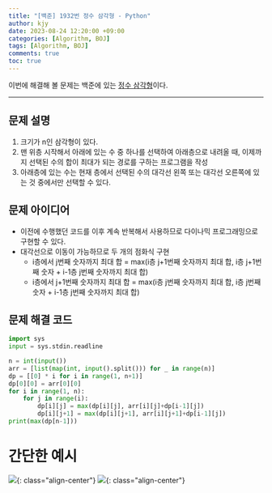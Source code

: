 ```yaml
---
title: "[백준] 1932번 정수 삼각형 - Python"
author: kjy
date: 2023-08-24 12:20:00 +09:00
categories: [Algorithm, BOJ]
tags: [Algorithm, BOJ]
comments: true
toc: true
---
```


이번에 해결해 볼 문제는 백준에 있는 [정수 삼각형](https://www.acmicpc.net/problem/1932)이다.

---

## 문제 설명

1. 크기가 n인 삼각형이 있다.
2. 맨 위층 시작해서 아래에 있는 수 중 하나를 선택하여 아래층으로 내려올 때, 이제까지 선택된 수의 합이 최대가 되는 경로를 구하는 프로그램을 작성
3. 아래층에 있는 수는 현재 층에서 선택된 수의 대각선 왼쪽 또는 대각선 오른쪽에 있는 것 중에서만 선택할 수 있다.

## 문제 아이디어

- 이전에 수행했던 코드를 이후 계속 반복해서 사용하므로 다이나믹 프로그래밍으로 구현할 수 있다.
- 대각선으로 이동이 가능하므로 두 개의 점화식 구현
  - i층에서 j번째 숫자까지 최대 합 = max(i층 j+1번째 숫자까지 최대 합, i층 j+1번째 숫자 + i-1층 j번째 숫자까지 최대 합)
  - i층에서 j+1번째 숫자까지 최대 합 = max(i층 j번째 숫자까지 최대 합, i층 j번째 숫자 + i-1층 j번째 숫자까지 최대 합)

## 문제 해결 코드

```python
import sys
input = sys.stdin.readline

n = int(input())
arr = [list(map(int, input().split())) for _ in range(n)]
dp = [[0] * i for i in range(1, n+1)]
dp[0][0] = arr[0][0]
for i in range(1, n):
    for j in range(i):
        dp[i][j] = max(dp[i][j], arr[i][j]+dp[i-1][j])
        dp[i][j+1] = max(dp[i][j+1], arr[i][j+1]+dp[i-1][j])
print(max(dp[n-1]))
```

# 간단한 예시

![](https://ifh.cc/g/SD6386.png){: class="align-center"}
![](https://ifh.cc/g/22vzkv.gif){: class="align-center"}
